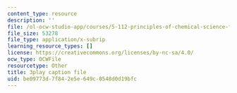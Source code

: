 ```yaml
---
content_type: resource
description: ''
file: /ol-ocw-studio-app/courses/5-112-principles-of-chemical-science-fall-2005/be09773d7f842e5e649c0548d0d19bfc_JrL2jlkoRUY.srt
file_size: 53278
file_type: application/x-subrip
learning_resource_types: []
license: https://creativecommons.org/licenses/by-nc-sa/4.0/
ocw_type: OCWFile
resourcetype: Other
title: 3play caption file
uid: be09773d-7f84-2e5e-649c-0548d0d19bfc
---
```

